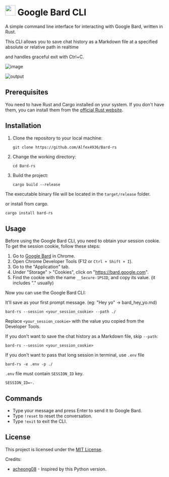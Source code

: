 # <img src="https://user-images.githubusercontent.com/2356749/235068474-5daddf05-54d6-4391-ae97-1a944aebdec6.png" style="height: 32px"> Google Bard CLI

A simple command line interface for interacting with Google Bard, written in Rust.

This CLI allows you to save chat history as a Markdown file at a specified absolute or relative path in realtime

and handles graceful exit with Ctrl+C.

![image](https://user-images.githubusercontent.com/2356749/235073061-acf3d242-7486-454e-8ad8-92bfe9d80dd1.png)

![output](https://user-images.githubusercontent.com/2356749/235344630-c39a286e-039d-4a45-bce2-e2c7f28a5008.gif)

## Prerequisites

You need to have Rust and Cargo installed on your system. If you don't have them, you can install them from the [official Rust website](https://www.rust-lang.org/tools/install).

## Installation

1. Clone the repository to your local machine:

   ```
   git clone https://github.com/Alfex4936/Bard-rs
   ```

2. Change the working directory:

   ```
   cd Bard-rs
   ```

3. Build the project:

   ```
   cargo build --release
   ```

The executable binary file will be located in the `target/release` folder.


or install from cargo.

```bash
cargo install bard-rs
```

## Usage

Before using the Google Bard CLI, you need to obtain your session cookie. To get the session cookie, follow these steps:

1. Go to [Google Bard](https://bard.google.com/) in Chrome.
2. Open Chrome Developer Tools (F12 or `Ctrl + Shift + I`).
3. Go to the "Application" tab.
4. Under "Storage" > "Cookies", click on "https://bard.google.com".
5. Find the cookie with the name `__Secure-1PSID`, and copy its value. (it includes "." usually)

Now you can use the Google Bard CLI:

It'll save as your first prompt message. (eg: "Hey yo" -> bard_hey_yo.md)

```
bard-rs --session <your_session_cookie> --path ./
```

Replace `<your_session_cookie>` with the value you copied from the Developer Tools.

If you don't want to save the chat history as a Markdown file, skip `--path`:

```
bard-rs --session <your_session_cookie>
```

If you don't want to pass that long session in terminal, use `.env` file

```
bard-rs -e .env -p ./
```

`.env` file must contain `SESSION_ID` key.

```
SESSION_ID=~.
```

## Commands

- Type your message and press Enter to send it to Google Bard.
- Type `!reset` to reset the conversation.
- Type `!exit` to exit the CLI.

## License

This project is licensed under the [MIT License](LICENSE).


Credits:
- [acheong08](https://github.com/acheong08) - Inspired by this Python version.

